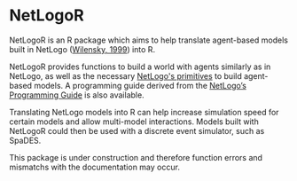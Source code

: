 # NetLogoR
NetLogoR is an R package which aims to help translate agent-based models built in NetLogo ([Wilensky, 1999](http://ccl.northwestern.edu/netlogo/)) into R.

NetLogoR provides functions to build a world with agents similarly as in NetLogo, as well as the necessary [NetLogo's primitives](https://ccl.northwestern.edu/netlogo/docs/dictionary.html) to build agent-based models.
A programming guide derived from the [NetLogo’s Programming Guide](https://ccl.northwestern.edu/netlogo/docs/programming.html) is also  available. 

Translating NetLogo models into R can help increase simulation speed for certain models and allow multi-model interactions. 
Models built with NetLogoR could then be used with a discrete event simulator, such as SpaDES.

This package is under construction and therefore function errors and mismatchs with the documentation may occur.

